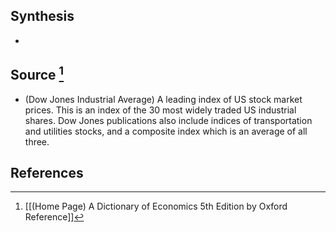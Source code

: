 ## Synthesis
- 
## Source [^1]
- (Dow Jones Industrial Average) A leading index of US stock market prices. This is an index of the 30 most widely traded US industrial shares. Dow Jones publications also include indices of transportation and utilities stocks, and a composite index which is an average of all three.
## References

[^1]: [[(Home Page) A Dictionary of Economics 5th Edition by Oxford Reference]]